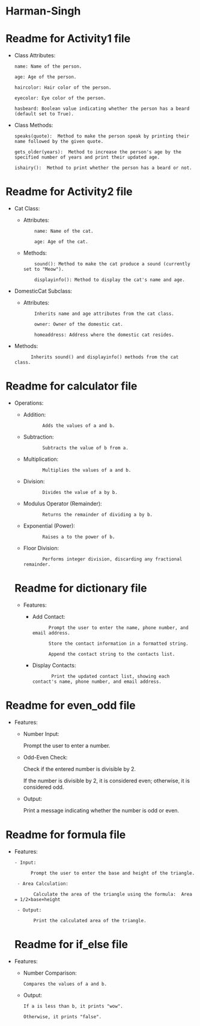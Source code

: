 # Harman-Singh

# Readme for Activity1 file 

* Class Attributes:

      name: Name of the person.
      
      age: Age of the person.
      
      haircolor: Hair color of the person.
      
      eyecolor: Eye color of the person.
      
      hasbeard: Boolean value indicating whether the person has a beard (default set to True).

* Class Methods:

      speaks(quote):  Method to make the person speak by printing their name followed by the given quote.
      
      gets_older(years):  Method to increase the person's age by the specified number of years and print their updated age.
      
      ishairy():  Method to print whether the person has a beard or not.

# Readme for Activity2 file

* Cat Class:
  - Attributes:
    
            name: Name of the cat.
    
            age: Age of the cat.
  - Methods:
    
            sound(): Method to make the cat produce a sound (currently set to "Meow").
    
            displayinfo(): Method to display the cat's name and age.

* DomesticCat Subclass:
  
  - Attributes:
    
            Inherits name and age attributes from the cat class.
    
            owner: Owner of the domestic cat.
    
            homeaddress: Address where the domestic cat resides.
    
* Methods:
  
            Inherits sound() and displayinfo() methods from the cat class.

# Readme for calculator file

* Operations:

     - Addition:
       
                  Adds the values of a and b.
       
     - Subtraction:
       
                  Subtracts the value of b from a.
       
     - Multiplication:
       
                  Multiplies the values of a and b.
       
     - Division:
       
                  Divides the value of a by b.
       
     - Modulus Operator (Remainder):
       
                  Returns the remainder of dividing a by b.
       
     - Exponential (Power):
       
                  Raises a to the power of b.
       
     - Floor Division:
       
                  Performs integer division, discarding any fractional remainder.


  # Readme for dictionary file

  * Features:
  
      - Add Contact:
  
                  Prompt the user to enter the name, phone number, and email address.
  
                  Store the contact information in a formatted string.
  
                  Append the contact string to the contacts list.
  
     - Display Contacts:
       
                  Print the updated contact list, showing each contact's name, phone number, and email address.


# Readme for even_odd file 

  * Features:
     
     - Number Input:
            
       Prompt the user to enter a number.
                        
     - Odd-Even Check:
            
       Check if the entered number is divisible by 2.
                        
       If the number is divisible by 2, it is considered even; otherwise, it is considered odd.
                        
     -  Output:
            
           Print a message indicating whether the number is odd or even.

# Readme for formula file 

* Features:
      
      - Input:
      
            Prompt the user to enter the base and height of the triangle.
      
       - Area Calculation:
      
             Calculate the area of the triangle using the formula:  Area = 1/2×base×height
      
       - Output:
      
             Print the calculated area of the triangle.

  # Readme for if_else file

 * Features:
   
      - Number Comparison:
        
            Compares the values of a and b.
        
      - Output:
        
            If a is less than b, it prints "wow".
        
            Otherwise, it prints "false".

